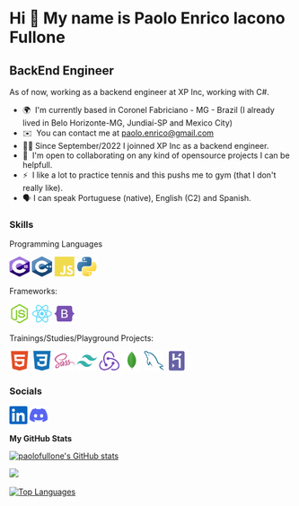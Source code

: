 Hi 👋 My name is Paolo Enrico Iacono Fullone
============================================

BackEnd Engineer
---------------------

As of now, working as a backend engineer at XP Inc, working with C#.

* 🌍  I'm currently based in Coronel Fabriciano - MG - Brazil (I already lived in Belo Horizonte-MG, Jundiaí-SP and Mexico City)
* ✉️  You can contact me at [paolo.enrico@gmail.com](mailto:paolo.enrico@gmail.com)
* 👨‍💻  Since September/2022 I joinned XP Inc as a backend engineer.
* 🤝  I'm open to collaborating on any kind of opensource projects I can be helpfull.
* ⚡  I like a lot to practice tennis and this pushs me to gym (that I don't really like).
* 🗣️  I can speak Portuguese (native), English (C2) and Spanish.

### Skills

<p>Programming Languages</p>
<p aligh="left">
<img src="images/c--4.svg" width="36" height="36" alt="C#" />
<img src="images/c++.svg" width="36" height="36" alt="C#" />
<img src="images/javascript-colored.svg" width="36" height="36" alt="Javascript" />
<img src="images/python-colored.svg" width="36" height="36" alt="Python" />
</p>
<p>Frameworks:</p>
<p aligh="left">
<img src="images/nodejs-colored.svg" width="36" height="36" alt="NodeJS" />
<img src="images/react-colored.svg" width="36" height="36" alt="React" />
<img src="images/bootstrap-colored.svg" width="36" height="36" alt="Bootstrap" />
</p>
<p>Trainings/Studies/Playground Projects:</p>
<p aligh="left">
<img src="images/html5-colored.svg" width="36" height="36" alt="HTML5" />
<img src="images/css3-colored.svg" width="36" height="36" alt="CSS3" />
<img src="images/sass-colored.svg" width="36" height="36" alt="Sass" />
<img src="images/tailwindcss-colored.svg" width="36" height="36" alt="TailwindCSS" />
<img src="images/redux-colored.svg" width="36" height="36" alt="Redux" />
<img src="images/mongodb-colored.svg" width="36" height="36" alt="MongoDB" />
<img src="images/mysql-colored.svg" width="36" height="36" alt="MySQL" />
<img src="images/heroku-colored.svg" width="36" height="36" alt="Heroku" />
</p>


### Socials

<p align="left"> 
<a href="https://www.linkedin.com/in/paolofullone/" target="_blank" rel="noreferrer"><img src="images/linkedin.svg" width="32" height="32" /></a> 
<a href="https://discord.com/users/Paolo#1792" target="_blank" rel="noreferrer"><img src="images/discord.svg" width="32" height="32" /></a> 

<b>My GitHub Stats</b>

<a href="http://www.github.com/paolofullone"><img src="https://github-readme-stats.vercel.app/api?username=paolofullone&show_icons=true&hide=&count_private=true&title_color=0891b2&text_color=ffffff&icon_color=0891b2&bg_color=1c1917&hide_border=true&show_icons=true" alt="paolofullone's GitHub stats" /></a>

<a href="http://www.github.com/paolofullone"><img src="https://github-readme-streak-stats.herokuapp.com/?user=paolofullone&stroke=ffffff&background=1c1917&ring=0891b2&fire=0891b2&currStreakNum=ffffff&currStreakLabel=0891b2&sideNums=ffffff&sideLabels=ffffff&dates=ffffff&hide_border=true" /></a>

<a href="https://github.com/paolofullone" align="left"><img src="https://github-readme-stats.vercel.app/api/top-langs/?username=paolofullone&langs_count=10&title_color=0891b2&text_color=ffffff&icon_color=0891b2&bg_color=1c1917&hide_border=true&locale=en&custom_title=Top%20%Languages" alt="Top Languages" /></a>

